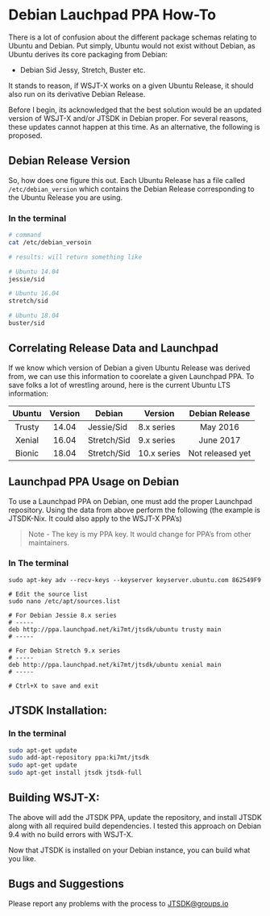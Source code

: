 # Debian Lauchpad PPA How-To

There is a lot of confusion about the different package schemas relating to
Ubuntu and Debian. Put simply, Ubuntu would not exist without Debian, as Ubuntu
derives its core packaging from Debian:

* Debian Sid Jessy, Stretch, Buster etc.

It stands to reason, if WSJT-X works on a given Ubuntu Release, it should also
run on its derivative Debian Release.

Before I begin, its acknowledged that the best solution would be an updated
version of WSJT-X and/or JTSDK in Debian proper. For several reasons, these
updates cannot happen at this time. As an alternative, the following is proposed.

## Debian Release Version
So, how does one figure this out. Each Ubuntu Release has a file called
```/etc/debian_version``` which contains the Debian Release corresponding
to the Ubuntu Release you are using.

### In the terminal
```bash
# command
cat /etc/debian_versoin

# results: will return something like

# Ubuntu 14.04
jessie/sid

# Ubuntu 16.04
stretch/sid

# Ubuntu 18.04
buster/sid
```

## Correlating Release Data and Launchpad
If we know which version of Debian a given Ubuntu Release was derived from, we
can use this information to coorelate a given Launchpad PPA. To save folks
a lot of wrestling around, here is the current Ubuntu LTS information:

| Ubuntu    | Version  | Debian      | Version     | Debian Release   |
|:---------:|:--------:|------------ |-------------|:----------------:|
| Trusty    | 14.04    | Jessie/Sid  | 8.x series  | May 2016         |
| Xenial    | 16.04    | Stretch/Sid | 9.x series  | June 2017        |
| Bionic    | 18.04    | Stretch/Sid | 10.x series | Not released yet |

## Launchpad PPA Usage on Debian
To use a Launchpad PPA on Debian, one must add the proper Launchpad repository.
Using the data from above perform the following (the example is JTSDK-Nix. It could also apply to the WSJT-X PPA’s)

> Note - The key is my PPA key. It would change for PPA’s from other
maintainers.

### In The terminal
```shell
sudo apt-key adv --recv-keys --keyserver keyserver.ubuntu.com 862549F9

# Edit the source list
sudo nano /etc/apt/sources.list

# For Debian Jessie 8.x series
# -----
deb http://ppa.launchpad.net/ki7mt/jtsdk/ubuntu trusty main
# -----

# For Debian Stretch 9.x series
# -----
deb http://ppa.launchpad.net/ki7mt/jtsdk/ubuntu xenial main
# -----

# Ctrl+X to save and exit

```

## JTSDK Installation:

### In the terminal
```bash
sudo apt-get update
sudo add-apt-repository ppa:ki7mt/jtsdk
sudo apt-get update
sudo apt-get install jtsdk jtsdk-full
```

## Building WSJT-X:
The above will add the JTSDK PPA, update the repository, and install JTSDK
along with all required build dependencies. I tested this approach on Debian 9.4
with no build errors with WSJT-X.

Now that JTSDK is installed on your Debian instance, you can build what you like.

## Bugs and Suggestions
Please report any problems with the process to [JTSDK@groups.io](https://groups.io/g/JTSDK)